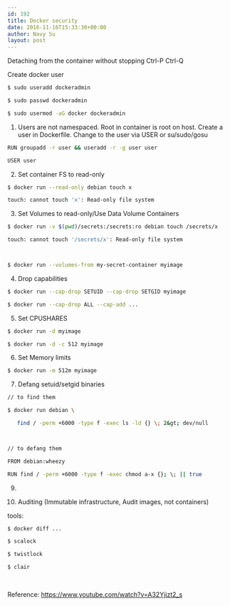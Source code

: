 ```yaml
---
id: 192
title: Docker security
date: 2016-11-16T15:33:30+00:00
author: Navy Su
layout: post
---
```

Detaching from the container without stopping Ctrl-P Ctrl-Q

Create docker user

```bash
$ sudo useradd dockeradmin

$ sudo passwd dockeradmin

$ sudo usermod -aG docker dockeradmin
```

1. Users are not namespaced. Root in container is root on host. Create a user in Dockerfile. Change to the user via USER or su/sudo/gosu

```bash
RUN groupadd -r user && useradd -r -g user user

USER user
```

2. Set container FS to read-only

```bash
$ docker run --read-only debian touch x

touch: cannot touch 'x': Read-only file system


```

3. Set Volumes to read-only/Use Data Volume Containers

```bash
$ docker run -v $(pwd)/secrets:/secrets:ro debian touch /secrets/x

touch: cannot touch '/secrets/x': Read-only file system



$ docker run --volumes-from my-secret-container myimage


```

4. Drop capabilities

```bash
$ docker run --cap-drop SETUID --cap-drop SETGID myimage

$ docker run --cap-drop ALL --cap-add ...


```

5. Set CPUSHARES

```bash
$ docker run -d myimage

$ docker run -d -c 512 myimage


```

6. Set Memory limits

```bash
$ docker run -m 512m myimage


```

7. Defang setuid/setgid binaries

```bash
// to find them

$ docker run debian \

   find / -perm +6000 -type f -exec ls -ld {} \; 2&gt; dev/null



// to defang them

FROM debian:wheezy

RUN find / -perm +6000 -type f -exec chmod a-x {}; \; || true


```

9.

8. Auditing (Immutable infrastructure, Audit images, not containers)
  
tools:

```bash
$ docker diff ...

$ scalock

$ twistlock

$ clair


```

&nbsp;

Reference: <a href="https://www.youtube.com/watch?v=A32Yjizt2_s" target="_blank">https://www.youtube.com/watch?v=A32Yjizt2_s</a>